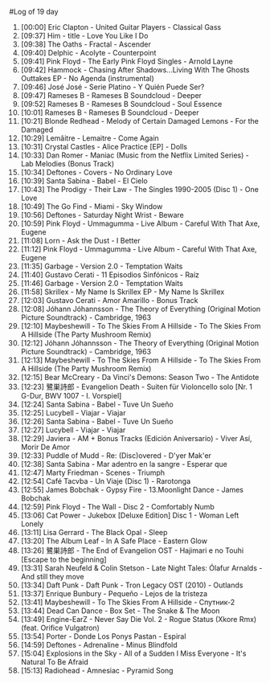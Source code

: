 #Log of 19 day

1. [00:00] Eric Clapton - United Guitar Players - Classical Gass
1. [09:37] Him - title - Love You Like I Do
1. [09:38] The Oaths - Fractal - Ascender
1. [09:40] Delphic - Acolyte - Counterpoint
1. [09:41] Pink Floyd - The Early Pink Floyd Singles - Arnold Layne
1. [09:42] Hammock - Chasing After Shadows...Living With The Ghosts Outtakes EP - No Agenda (instrumental)
1. [09:46] José José - Serie Platino - Y Quién Puede Ser?
1. [09:47] Rameses B - Rameses B Soundcloud - Deeper
1. [09:52] Rameses B - Rameses B Soundcloud - Soul Essence
1. [10:01] Rameses B - Rameses B Soundcloud - Deeper
1. [10:21] Blonde Redhead - Melody of Certain Damaged Lemons - For the Damaged
1. [10:29] Lemâitre - Lemaitre - Come Again
1. [10:31] Crystal Castles - Alice Practice [EP] - Dolls
1. [10:33] Dan Romer - Maniac (Music from the Netflix Limited Series) - Lab Melodies (Bonus Track)
1. [10:34] Deftones - Covers - No Ordinary Love
1. [10:39] Santa Sabina - Babel - El Cielo
1. [10:43] The Prodigy - Their Law - The Singles 1990-2005 (Disc 1) - One Love
1. [10:49] The Go Find - Miami - Sky Window
1. [10:56] Deftones - Saturday Night Wrist - Beware
1. [10:59] Pink Floyd - Ummagumma - Live Album - Careful With That Axe, Eugene
1. [11:08] Lorn - Ask the Dust - I Better
1. [11:12] Pink Floyd - Ummagumma - Live Album - Careful With That Axe, Eugene
1. [11:35] Garbage - Version 2.0 - Temptation Waits
1. [11:40] Gustavo Cerati - 11 Episodios Sinfónicos - Raíz
1. [11:46] Garbage - Version 2.0 - Temptation Waits
1. [11:58] Skrillex - My Name Is Skrillex EP - My Name Is Skrillex
1. [12:03] Gustavo Cerati - Amor Amarillo - Bonus Track
1. [12:08] Jóhann Jóhannsson - The Theory of Everything (Original Motion Picture Soundtrack) - Cambridge, 1963
1. [12:10] Maybeshewill - To The Skies From A Hillside - To The Skies From A Hillside (The Party Mushroom Remix)
1. [12:12] Jóhann Jóhannsson - The Theory of Everything (Original Motion Picture Soundtrack) - Cambridge, 1963
1. [12:13] Maybeshewill - To The Skies From A Hillside - To The Skies From A Hillside (The Party Mushroom Remix)
1. [12:15] Bear McCreary - Da Vinci's Demons: Season Two - The Antidote
1. [12:23] 鷺巣詩郎 - Evangelion Death - Suiten für Violoncello solo [Nr. 1 G-Dur, BWV 1007 - I. Vorspiel]
1. [12:24] Santa Sabina - Babel - Tuve Un Sueño
1. [12:25] Lucybell - Viajar - Viajar
1. [12:26] Santa Sabina - Babel - Tuve Un Sueño
1. [12:27] Lucybell - Viajar - Viajar
1. [12:29] Javiera - AM + Bonus Tracks (Edición Aniversario) - Viver Así, Morir De Amor
1. [12:33] Puddle of Mudd - Re: (Disc)overed - D'yer Mak'er
1. [12:38] Santa Sabina - Mar adentro en la sangre - Esperar que
1. [12:47] Marty Friedman - Scenes - Triumph
1. [12:54] Café Tacvba - Un Viaje (Disc 1) - Rarotonga
1. [12:55] James Bobchak - Gypsy Fire - 13.Moonlight Dance - James Bobchak
1. [12:59] Pink Floyd - The Wall - Disc 2 - Comfortably Numb
1. [13:06] Cat Power - Jukebox [Deluxe Edition] Disc 1 - Woman Left Lonely
1. [13:11] Lisa Gerrard - The Black Opal - Sleep
1. [13:20] The Album Leaf - In A Safe Place - Eastern Glow
1. [13:26] 鷺巣詩郎 - The End of Evangelion OST - Hajimari e no Touhi [Escape to the beginning]
1. [13:31] Sarah Neufeld & Colin Stetson - Late Night Tales: Ólafur Arnalds - And still they move
1. [13:34] Daft Punk - Daft Punk - Tron Legacy OST (2010) - Outlands
1. [13:37] Enrique Bunbury - Pequeño - Lejos de la tristeza
1. [13:41] Maybeshewill - To The Skies From A Hillside - Спутник-2
1. [13:44] Dead Can Dance - Box Set - The Snake & The Moon
1. [13:49] Engine-EarZ - Never Say Die Vol. 2 - Rogue Status (Xkore Rmx) (feat. Orifice Vulgatron)
1. [13:54] Porter - Donde Los Ponys Pastan - Espiral
1. [14:59] Deftones - Adrenaline - Minus Blindfold
1. [15:04] Explosions in the Sky - All of a Sudden I Miss Everyone - It's Natural To Be Afraid
1. [15:13] Radiohead - Amnesiac - Pyramid Song
